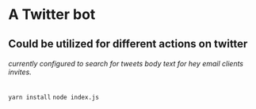 # A Twitter bot

## Could be utilized for different actions on twitter

###### currently configured to search for tweets body text for hey email clients invites.

`yarn install`
`node index.js`
